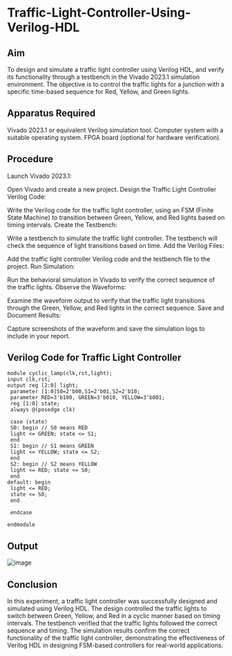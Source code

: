 # Traffic-Light-Controller-Using-Verilog-HDL

## Aim
To design and simulate a traffic light controller using Verilog HDL, and verify its functionality through a testbench in the Vivado 2023.1 simulation environment. The objective is to control the traffic lights for a junction with a specific time-based sequence for Red, Yellow, and Green lights.

## Apparatus Required
Vivado 2023.1 or equivalent Verilog simulation tool.
Computer system with a suitable operating system.
FPGA board (optional for hardware verification).

## Procedure
Launch Vivado 2023.1:

Open Vivado and create a new project.
Design the Traffic Light Controller Verilog Code:

Write the Verilog code for the traffic light controller, using an FSM (Finite State Machine) to transition between Green, Yellow, and Red lights based on timing intervals.
Create the Testbench:

Write a testbench to simulate the traffic light controller. The testbench will check the sequence of light transitions based on time.
Add the Verilog Files:

Add the traffic light controller Verilog code and the testbench file to the project.
Run Simulation:

Run the behavioral simulation in Vivado to verify the correct sequence of the traffic lights.
Observe the Waveforms:

Examine the waveform output to verify that the traffic light transitions through the Green, Yellow, and Red lights in the correct sequence.
Save and Document Results:

Capture screenshots of the waveform and save the simulation logs to include in your report.

## Verilog Code for Traffic Light Controller
```
module cyclic_lamp(clk,rst,light); 
input clk,rst; 
output reg [2:0] light; 
 parameter [1:0]S0=2'b00,S1=2'b01,S2=2'b10; 
 parameter RED=3'b100, GREEN=3'b010, YELLOW=3'b001; 
 reg [1:0] state; 
 always @(posedge clk) 
 
 case (state) 
 S0: begin // S0 means RED 
 light <= GREEN; state <= S1; 
 end 
 S1: begin // S1 means GREEN 
 light <= YELLOW; state <= S2; 
 end 
 S2: begin // S2 means YELLOW 
 light <= RED; state <= S0; 
 end
default: begin 
 light <= RED; 
 state <= S0; 
 end 

 endcase

endmodule

```  
## Output

![image](https://github.com/user-attachments/assets/140890b2-dc74-4726-94c0-057f4e41f274)


## Conclusion
In this experiment, a traffic light controller was successfully designed and simulated using Verilog HDL. The design controlled the traffic lights to switch between Green, Yellow, and Red in a cyclic manner based on timing intervals. The testbench verified that the traffic lights followed the correct sequence and timing. The simulation results confirm the correct functionality of the traffic light controller, demonstrating the effectiveness of Verilog HDL in designing FSM-based controllers for real-world applications.
